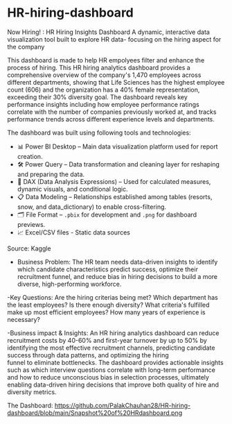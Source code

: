 # HR-hiring-dashboard
Now Hiring! : HR Hiring Insights Dashboard
A dynamic, interactive data visualization tool built to explore HR data- focusing on the hiring aspect for the company

This dashboard is made to help HR empolyees filter and enhance the process of hiring. This HR hiring analytics dashboard provides a comprehensive overview of the company's 1,470 employees across different departments, showing that Life Sciences has the highest employee count (606) and the organization has a 40% female representation, exceeding their 30% diversity goal. The dashboard reveals key performance insights including how employee performance ratings correlate with the number of companies previously worked at, and tracks performance trends across different experience levels and departments.

The dashboard was built using following tools and technologies:
  * 📊 Power BI Desktop – Main data visualization platform used for report creation.
  * 🛠  Power Query – Data transformation and cleaning layer for reshaping and preparing the data.
  * 🧮 DAX (Data Analysis Expressions) – Used for calculated measures, dynamic visuals, and conditional logic.
  * 📋 Data Modeling – Relationships established among tables (resorts, snow, and data\_dictionary) to enable cross-filtering.
  * 🗂 File Format – `.pbix` for development and `.png` for dashboard previews.
  * 📈 Excel/CSV files - Static data sources

Source: Kaggle

- Business Problem:
  The HR team needs data-driven insights to identify which candidate characteristics predict success, optimize their
  recruitment funnel, and reduce bias in hiring decisions to build a more diverse, high-performing workforce.

-Key Questions:
  Are the hiring criterias being met?
  Which department has the least employees?
  Is there enough diversity?
  What criteria's fulfilled make up most efficient employees?
  How many years of experience is necessary?

-Business impact & Insights:
  An HR hiring analytics dashboard can reduce recruitment costs by 40-60% and first-year turnover by up to 50% by identifying   the most effective recruitment channels, predicting candidate success through data patterns, and optimizing the hiring   
  funnel to eliminate bottlenecks. The dashboard provides actionable insights such as which interview questions correlate 
  with long-term performance and how to reduce unconscious bias in selection processes, ultimately enabling data-driven 
  hiring decisions that improve both quality of hire and diversity metrics.

The Dashboard: https://github.com/PalakChauhan28/HR-hiring-dashboard/blob/main/Snapshot%20of%20HRdashboard.png
